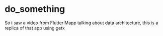 # do_something

 So i saw a video from Flutter Mapp talking about data architecture, this is a replica of that app using getx

